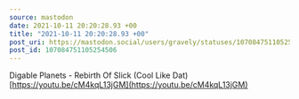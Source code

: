 ```yaml
---
source: mastodon
date: 2021-10-11 20:20:28.93 +00
title: "2021-10-11 20:20:28.93 +00"
post_uri: https://mastodon.social/users/gravely/statuses/107084751105254506
post_id: 107084751105254506
---
```

Digable Planets - Rebirth Of Slick (Cool Like Dat) [https://youtu.be/cM4kqL13jGM](https://youtu.be/cM4kqL13jGM)


